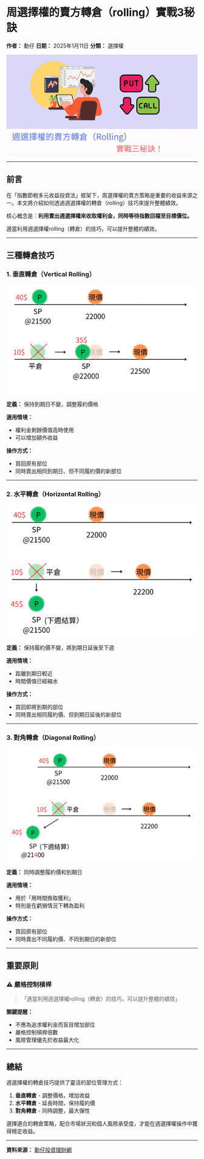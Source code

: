 # 周選擇權的賣方轉倉（rolling）實戰3秘訣

**作者：** 勳仔
**日期：** 2025年1月11日
**分類：** 選擇權

![周選擇權轉倉](images/weekly-options-rolling-featured.png)

---

## 前言

在「指數節稅多元收益投資法」框架下，周選擇權的賣方策略是重要的收益來源之一。本文將介紹如何透過週選擇權的轉倉（rolling）技巧來提升整體績效。

核心概念是：**利用賣出週選擇權來收取權利金，同時等待指數回檔至目標價位。**

適當利用週選擇權rolling（轉倉）的技巧，可以提升整體的績效。

---

## 三種轉倉技巧

### 1. 垂直轉倉（Vertical Rolling）

![垂直轉倉示意圖](images/vertical-rolling.png)

**定義：** 保持到期日不變，調整履約價格

**適用情境：**
- 權利金剩餘價值高時使用
- 可以增加額外收益

**操作方式：**
- 買回原有部位
- 同時賣出相同到期日、但不同履約價的新部位

---

### 2. 水平轉倉（Horizontal Rolling）

![水平轉倉示意圖](images/horizontal-rolling.png)

**定義：** 保持履約價不變，將到期日延後至下週

**適用情境：**
- 距離到期日較近
- 時間價值已經縮水

**操作方式：**
- 買回即將到期的部位
- 同時賣出相同履約價、但到期日延後的新部位

---

### 3. 對角轉倉（Diagonal Rolling）

![對角轉倉示意圖](images/diagonal-rolling.png)

**定義：** 同時調整履約價和到期日

**適用情境：**
- 用於「用時間換取獲利」
- 特別是在虧損情況下轉為盈利

**操作方式：**
- 買回原有部位
- 同時賣出不同履約價、不同到期日的新部位

---

## 重要原則

### ⚠️ 嚴格控制槓桿

> 「適當利用週選擇權rolling（轉倉）的技巧，可以提升整體的績效」

**關鍵提醒：**
- 不應為追求權利金而盲目增加部位
- 嚴格控制槓桿倍數
- 風險管理優先於收益最大化

---

## 總結

週選擇權的轉倉技巧提供了靈活的部位管理方式：

1. **垂直轉倉** - 調整價格，增加收益
2. **水平轉倉** - 延長時間，保持履約價
3. **對角轉倉** - 同時調整，最大彈性

選擇適合的轉倉策略，配合市場狀況和個人風險承受度，才能在週選擇權操作中獲得穩定收益。

---

**資料來源：** [勳仔投資理財網](https://shiuncorner.com/)
